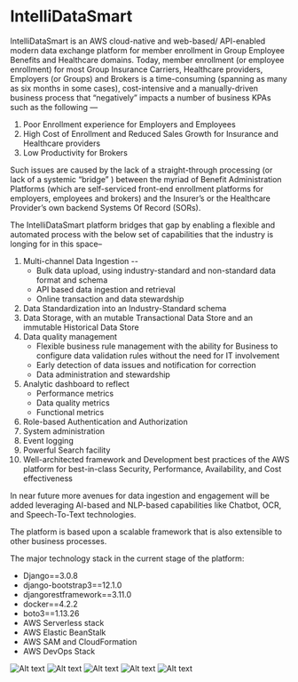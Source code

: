 # IntelliDataSmart

IntelliDataSmart is an AWS cloud-native and web-based/ API-enabled modern data exchange platform for member enrollment in Group Employee Benefits and Healthcare domains. Today, member enrollment (or employee enrollment) for most Group Insurance Carriers, Healthcare providers, Employers (or Groups) and Brokers is a time-consuming (spanning as many as six months in some cases), cost-intensive and a manually-driven business process that “negatively” impacts a number of business KPAs such as the following —

1. Poor Enrollment experience for Employers and Employees
2. High Cost of Enrollment and Reduced Sales Growth for Insurance and Healthcare providers
3. Low Productivity for Brokers
 
Such issues are caused by the lack of a straight-through processing (or lack of a systemic “bridge” ) between the myriad of Benefit Administration Platforms (which are self-serviced front-end enrollment platforms for employers, employees and brokers) and the Insurer’s or the Healthcare Provider’s own backend Systems Of Record (SORs).

The IntelliDataSmart platform bridges that gap by enabling a flexible and automated process with the below set of capabilities that the industry is longing for in this space–

1. Multi-channel Data Ingestion --
    - Bulk data upload, using industry-standard and non-standard data format and schema
    - API based data ingestion and retrieval
    - Online transaction and data stewardship
2. Data Standardization into an Industry-Standard schema
3. Data Storage, with an mutable Transactional Data Store and an immutable Historical Data Store
4. Data quality management
    - Flexible business rule management with the ability for Business to configure data validation rules without the need for IT involvement
    - Early detection of data issues and notification for correction
    - Data administration and stewardship
5. Analytic dashboard to reflect
    - Performance metrics 
    - Data quality metrics
    - Functional metrics 
6. Role-based Authentication and Authorization
7. System administration
8. Event logging
9. Powerful Search facility
10. Well-architected framework and Development best practices of the AWS platform for best-in-class Security, Performance, Availability, and Cost effectiveness
 
In near future more avenues for data ingestion and engagement will be added leveraging AI-based and NLP-based capabilities like Chatbot, OCR, and Speech-To-Text technologies. 

The platform is based upon a scalable framework that is also extensible to other business processes.   

The major technology stack in the current stage of the platform:
 - Django==3.0.8
 - django-bootstrap3==12.1.0
 - djangorestframework==3.11.0
 - docker==4.2.2
 - boto3==1.13.26
 - AWS Serverless stack
 - AWS Elastic BeanStalk
 - AWS SAM and CloudFormation 
 - AWS DevOps Stack
 
 ![Alt text](https://github.com/svjt78/intellidata/blob/master/intellidata/Screen%20Shot%202020-10-12%20at%202.19.08%20PM.png "Index page")
 ![Alt text](https://github.com/svjt78/intellidata/blob/master/intellidata/Screen%20Shot%202020-10-12%20at%202.19.33%20PM.png "Home page")
 ![Alt text](https://github.com/svjt78/intellidata/blob/master/intellidata/Screen%20Shot%202020-10-12%20at%202.20.09%20PM.png "Dashboard")
 ![Alt text](https://github.com/svjt78/intellidata/blob/master/intellidata/Screen%20Shot%202020-10-12%20at%202.20.16%20PM.png "Dashboard")
 ![Alt text](https://github.com/svjt78/intellidata/blob/master/intellidata/Screen%20Shot%202020-10-12%20at%202.21.30%20PM.png "Admin page")
 
